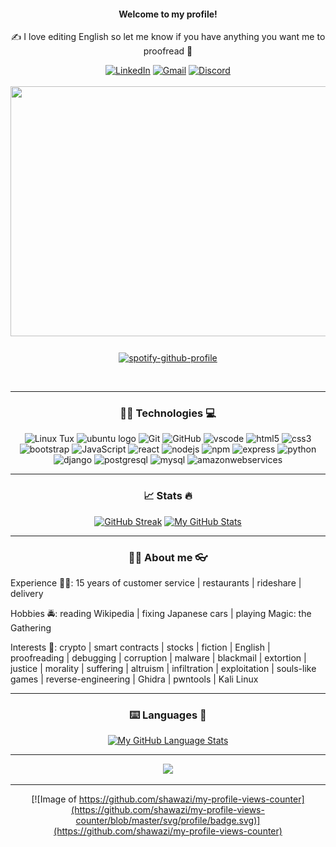 <div align="center"> 
        <h4> Welcome to my profile! </h4>
        <p> ✍️ I love editing English so let me know if you have anything you want me to proofread 👀 </p>
</div>
<div align="center"> 
        <a href="https://www.linkedin.com/in/shawaz-imam-b73a4221a/" target="_blank"><img alt="LinkedIn"
                src="https://img.shields.io/badge/linkedin-%230077B5.svg?&style=for-the-badge&logo=linkedin&logoColor=white" height=35 /></a>
        <a href="mailto:shawazisonfire@gmail.com" target="_blank"><img alt="Gmail"
                src="https://img.shields.io/badge/-Gmail-D14836?style=for-the-badge&logo=Gmail&logoColor=white" height="35" /></a>
        <a href="https://discord.com/users/623026537586753567" target="_blank"><img alt="Discord" 
                src="https://img.shields.io/static/v1?message=Discord&logo=discord&label=&color=7289DA&logoColor=white&labelColor=&style=for-the-badge" height="35" alt="discord logo"  /></a>
</div>
<br>
<div align="center">
  <img src="https://i.imgur.com/U0m1WMG.png" width="1000" height="400"/>
        
###
        
 [![spotify-github-profile](https://spotify-github-profile.vercel.app/api/view?uid=126468208&cover_image=true&theme=default&show_offline=false&background_color=121212)](https://github.com/kittinan/spotify-github-profile)
        
</div>
<br>
<hr>
<div align="center">
  <h3> 👨‍💻 Technologies 💻 </h3>
<img src="https://cdn.jsdelivr.net/gh/devicons/devicon/icons/linux/linux-original.svg" height="30" width="42" alt="Linux Tux"  />
<img src="https://cdn.jsdelivr.net/gh/devicons/devicon/icons/ubuntu/ubuntu-plain.svg" height="30" width="42" alt="ubuntu logo"  />
<img src="https://cdn.jsdelivr.net/gh/devicons/devicon/icons/git/git-original.svg" height="30" width="42" alt="Git"  />
<img src="https://cdn.jsdelivr.net/gh/devicons/devicon/icons/github/github-original.svg" height="30" width="42" alt="GitHub"  />
<img src="https://cdn.jsdelivr.net/gh/devicons/devicon/icons/vscode/vscode-original.svg" height="30" width="42" alt="vscode"  />         
<img src="https://cdn.jsdelivr.net/gh/devicons/devicon/icons/html5/html5-original.svg" height="30" width="42" alt="html5"  />
<img src="https://cdn.jsdelivr.net/gh/devicons/devicon/icons/css3/css3-original.svg" height="30" width="42" alt="css3"  />
<img src="https://cdn.jsdelivr.net/gh/devicons/devicon/icons/bootstrap/bootstrap-original.svg" height="30" width="42" alt="bootstrap"  />
<img src="https://cdn.jsdelivr.net/gh/devicons/devicon/icons/javascript/javascript-original.svg" height="30" width="42" alt="JavaScript"  />
<img src="https://cdn.jsdelivr.net/gh/devicons/devicon/icons/react/react-original.svg" height="30" width="42" alt="react"  />
<img src="https://cdn.jsdelivr.net/gh/devicons/devicon/icons/nodejs/nodejs-original.svg" height="30" width="42" alt="nodejs"  />
<img src="https://cdn.jsdelivr.net/gh/devicons/devicon/icons/npm/npm-original-wordmark.svg" height="30" width="42" alt="npm"  />
<img src="https://cdn.jsdelivr.net/gh/devicons/devicon/icons/express/express-original.svg" height="30" width="42" alt="express"  />
<img src="https://cdn.jsdelivr.net/gh/devicons/devicon/icons/python/python-original.svg" height="30" width="42" alt="python"  />
<img src="https://cdn.jsdelivr.net/gh/devicons/devicon/icons/django/django-plain.svg" height="30" width="42" alt="django"  />
<img src="https://cdn.jsdelivr.net/gh/devicons/devicon/icons/postgresql/postgresql-original.svg" height="30" width="42" alt="postgresql"  />
<img src="https://cdn.jsdelivr.net/gh/devicons/devicon/icons/mysql/mysql-original.svg" height="30" width="42" alt="mysql"  />
<img src="https://cdn.jsdelivr.net/gh/devicons/devicon/icons/amazonwebservices/amazonwebservices-original.svg" height="30" width="42" alt="amazonwebservices"  />
  
---

### 📈 Stats 🔥
 [![GitHub Streak](http://github-readme-streak-stats.herokuapp.com?user=shawazi&theme=dark)](https://git.io/streak-stats) 
 [![My GitHub Stats](https://github-readme-stats.vercel.app/api/?username=shawazi&count_private=true&theme=tokyonight&showicons=true)]()
 <br>
 <hr>
  
<h3> 👨‍💼 About me 👓 </h3>
  
<div align="left">
        
Experience 👷‍♂️: 15 years of customer service | restaurants | rideshare | delivery
  
Hobbies 🚔: reading Wikipedia | fixing Japanese cars | playing Magic: the Gathering
        
Interests 📖: crypto | smart contracts | stocks | fiction | English | proofreading | debugging | corruption | malware | blackmail | extortion | justice | morality | suffering | altruism | infiltration | exploitation | souls-like games | reverse-engineering | Ghidra | pwntools | Kali Linux 

</div>
        
---
        
### ⌨️ Languages 📢
[![My GitHub Language Stats](https://github-readme-stats.vercel.app/api/top-langs/?username=shawazi&langs_count=5&theme=tokyonight)]()

---

<img src="https://i.imgur.com/YKy8AUd.jpg">        
        
---        
[![Image of https://github.com/shawazi/my-profile-views-counter](https://github.com/shawazi/my-profile-views-counter/blob/master/svg/profile/badge.svg)](https://github.com/shawazi/my-profile-views-counter)
